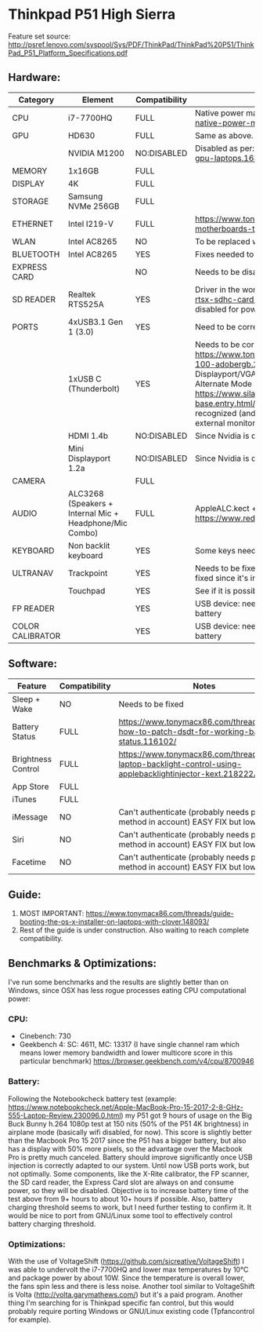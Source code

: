 # Thinkpad P51 High Sierra

Feature set source: http://psref.lenovo.com/syspool/Sys/PDF/ThinkPad/ThinkPad%20P51/ThinkPad_P51_Platform_Specifications.pdf

## Hardware:

| Category | Element | Compatibility | Notes |
| ------------- | ------------- | ------------- | ------------- | 
| CPU | i7-7700HQ | FULL | Native power management works correctly, as per: https://www.tonymacx86.com/threads/guide-native-power-management-for-laptops.175801/
| GPU | HD630 | FULL | Same as above. Full hardware acceleration.					
| | NVIDIA M1200 | NO:DISABLED | Disabled as per: https://www.tonymacx86.com/threads/guide-disabling-discrete-graphics-in-dual-gpu-laptops.163772/ |
| MEMORY | 1x16GB | FULL | |
| DISPLAY | 4K | FULL | |
| STORAGE | Samsung NVMe 256GB | FULL | |
| ETHERNET | Intel I219-V | FULL | https://www.tonymacx86.com/threads/intel-i219-ethernet-drivers-for-skylake-100-series-motherboards-testing.180995/ |
| WLAN | Intel AC8265 | NO | To be replaced with BCM94352Z with FULL compatibility |
| BLUETOOTH | Intel AC8265 | YES | Fixes needed to make it work fully. To be replaced with BCM94352Z with FULL compatibility |
| EXPRESS CARD | | NO | Needs to be disabled for power consumption reasons through ACPI SSDT patches |
| SD READER | Realtek RTS525A | YES | Driver in the works https://www.insanelymac.com/forum/topic/321080-sineteks-driver-for-realtek-rtsx-sdhc-card-readers/, until the driver is 100% complete and bugfree this component will be disabled for power consumption reasons |
| PORTS | 4xUSB3.1 Gen 1 (3.0) | YES | Need to be correctly setup through USBInjectAll.kext + custom SSDT |
| | 1xUSB C (Thunderbolt) | YES | Needs to be correctly tested and setup as above. Thunderbolt can work (I have hope: https://www.tonymacx86.com/threads/guide-dell-xps-15-9560-4k-touch-1tb-ssd-32gb-ram-100-adobergb.224486/), but USB C yes, objective is to make it a substitute for HDMI/Mini Displayport/VGA through Macbook cable adapters. I tested with one USB C to HDMI/VGA adapter, but Alternate Mode (necessary for HDMI/VGA) didn't start and IORegistryExplorer would show Billboard https://www.silabs.com/community/mcu/8-bit/knowledge-base.entry.html/2016/09/26/what_s_the_role_ofb-FaDC; however, this means USB C is correctly recognized (and System Properties confirms this too), but I have to find a good adapter to confirm external monitors can work. |
| | HDMI 1.4b | NO:DISABLED | Since Nvidia is disabled, this port connected to it can't work |
| | Mini Displayport 1.2a | NO:DISABLED | Since Nvidia is disabled, this port connected to it can't work |
| CAMERA | | FULL | |
| AUDIO | ALC3268 (Speakers + Internal Mic + Headphone/Mic Combo) | FULL | AppleALC.kect + Layout #29 as per: https://www.reddit.com/r/hackintosh/comments/4e23w6/guide_native_audio_with_clover_applealckext/ |
| KEYBOARD | Non backlit keyboard | YES | Some keys need to be fixed/setup with SSDT patches, especially leds |
| ULTRANAV | Trackpoint | YES | Needs to be fixed: movement is not smooth (it's blocky/jumpy). Also, center trackpoint button should be fixed since it's imprecise. |
| | Touchpad | YES | See if it is possible to add more gestures |
| FP READER | | YES | USB device: needs to be disabled through USBInjectAll.kext + custom SSDT since not used to preserve battery |
| COLOR CALIBRATOR | | YES | USB device: needs to be disabled through USBInjectAll.kext + custom SSDT since not used to preserve battery |

## Software:

| Feature | Compatibility | Notes |
| ------------- | ------------- | ------------- |
| Sleep + Wake | NO | Needs to be fixed |
| Battery Status | FULL | https://www.tonymacx86.com/threads/guide-how-to-patch-dsdt-for-working-battery-status.116102/ |
| Brightness Control | FULL | https://www.tonymacx86.com/threads/guide-laptop-backlight-control-using-applebacklightinjector-kext.218222/ |
| App Store | FULL | |
| iTunes | FULL | |
| iMessage | NO | Can't authenticate (probably needs payment method in account) EASY FIX but low priority |
| Siri | NO | Can't authenticate (probably needs payment method in account) EASY FIX but low priority |
| Facetime | NO | Can't authenticate (probably needs payment method in account) EASY FIX but low priority |

## Guide:
1) MOST IMPORTANT: https://www.tonymacx86.com/threads/guide-booting-the-os-x-installer-on-laptops-with-clover.148093/
2) Rest of the guide is under construction. Also waiting to reach complete compatibility.

## Benchmarks & Optimizations:

I've run some benchmarks and the results are slightly better than on Windows, since OSX has less rogue processes eating CPU computational power:
### CPU:
- Cinebench: 730
- Geekbench 4: SC: 4611, MC: 13317 (I have single channel ram which means lower memory bandwidth and lower multicore score in this particular benchmark) https://browser.geekbench.com/v4/cpu/8700946

### Battery:
Following the Notebookcheck battery test (example: https://www.notebookcheck.net/Apple-MacBook-Pro-15-2017-2-8-GHz-555-Laptop-Review.230096.0.html) my P51 got 9 hours of usage on the Big Buck Bunny h.264 1080p test at 150 nits (50% of the P51 4K brightness) in airplane mode (basically wifi disabled, for now). This score is slightly better than the Macbook Pro 15 2017 since the P51 has a bigger battery, but also has a display with 50% more pixels, so the advantage over the Macbook Pro is pretty much canceled. Battery should improve significantly once USB injection is correctly adapted to our system. Until now USB ports work, but not optimally. Some components, like the X-Rite calibrator, the FP scanner, the SD card reader, the Express Card slot are always on and consume power, so they will be disabled. Objective is to increase battery time of the test above from 9+ hours to about 10+ hours if possible.
Also, battery charging threshold seems to work, but I need further testing to confirm it. It would be nice to port from GNU/Linux some tool to effectively control battery charging threshold.

### Optimizations:
With the use of VoltageShift (https://github.com/sicreative/VoltageShift) I was able to undervolt the i7-7700HQ and lower max temperatures by 10°C and package power by about 10W. Since the temperature is overall lower, the fans spin less and there is less noise. Another tool similar to VoltageShift is Volta (http://volta.garymathews.com/) but it's a paid program.
Another thing I'm searching for is Thinkpad specific fan control, but this would probably require porting Windows or GNU/Linux existing code (Tpfancontrol for example).

